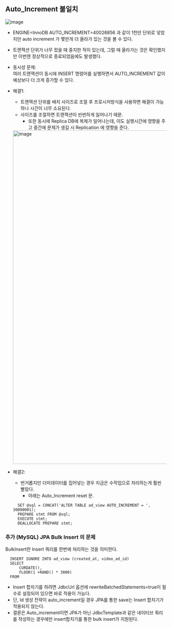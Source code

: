 ## Auto_Increment 불일치

![image](https://github.com/user-attachments/assets/afd4135d-51f4-4511-8516-8bdad9acd865)
- ENGINE=InnoDB AUTO_INCREMENT=40026856 과 같이
   1천만 단위로 넣었지만 auto increment 가 몇만개 더 올라가 있는 것을 볼 수 있다.
- 트랜잭션 단위가 너무 컸을 때 중지한 적이 있는데, 그럴 때 올라가는 것은 확인했지만 이번엔 정상적으로 종료되었음에도 발생했다.

- 동시성 문제:   
여러 트랜잭션이 동시에 INSERT 명령어를 실행하면서 AUTO_INCREMENT 값이 예상보다 더 크게 증가할 수 있다.


- 해결1:
  - 트랜잭션 단위를 배치 사이즈로 조절 후 프로시저방식을 사용하면 해결이 가능하나 시간이 너무 소요된다.
  - 사이즈를 조절하면 트랜잭션이 빈번하게 일어나기 때문.
     - 또한 동시에 Replica DB에 복제가 일어나는데, 이도 실행시간에 영향을 주고 중간에 문제가 생길 시 Replication 에 영향을 준다.
   <img width="1040" alt="image" src="https://github.com/user-attachments/assets/c1152009-e6f0-41ce-a20b-84329ac4f1da">


   
- 해결2:
   - 번거롭지만 더미데이터를 집어넣는 경우 지금은 수작업으로 처리하는게 훨씬 빨랐다.
      - 아래는 Auto_Increment reset 문. 
    ```
      SET @sql = CONCAT('ALTER TABLE ad_view AUTO_INCREMENT = ', 30000001);
      PREPARE stmt FROM @sql;
      EXECUTE stmt;
      DEALLOCATE PREPARE stmt;
    ```




### 추가 (MySQL) JPA Bulk Insert 의 문제
BulkInsert란 Insert 쿼리를 한번에 처리하는 것을 의미한다.   
```
  INSERT IGNORE INTO ad_view (created_at, video_ad_id)
  SELECT
      CURDATE(),
      FLOOR(1 +RAND() * 3000)
  FROM
```
- Insert 합치기를 하려면 JdbcUrl 옵션에 rewriteBatchedStatements=true이 필수로 설정되어 있으면 바로 적용이 가능다.
- 단, Id 생성 전략이 auto_increment일 경우 JPA를 통한 save는 Insert 합치기가 적용되지 않는다.
- 결론은 Auto_increment이면 JPA가 아닌 JdbcTemplate과 같은 네이티브 쿼리를 작성하는 경우에만 insert합치기를 통한 bulk insert가 지원된다.
